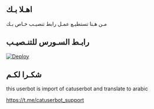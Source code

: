 ## اهـلا بـك
مـن هـنا تستطيـع عمـل رابط تنصيـب خـاص بـك

## رابـط السـورس للتنـصيـب

[![Deploy](https://www.herokucdn.com/deploy/button.svg)](https://heroku.com/deploy?template=https://github.com/seifraafat/jmthon)

## شكـرا لكـم 


this userbot is import of catuserbot and translate to arabic

https://t.me/catuserbot_support
